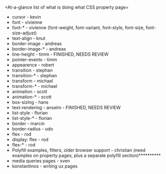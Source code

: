 =At-a-glance list of what is doing what CSS property page=

* cursor - kevin
* font - vivienne
* font-* - vivienne (font-weight, font-variant, font-style, font-size, font-size-adjust)
* text-align - knut
* border-image - andreas
* border-image-* - andreas
* line-height - timm -  FINISHED, NEEDS REVIEW
* pointer-events - timm
* appearence - robert
* transition - stephan
* transition-* - stephan
* transform - michael
* transform-* - michael
* animation - scott
* animation-* - scott
* box-sizing - hans
* text-rendering - anselm  - FINISHED, NEEDS REVIEW
* list-style - florian
* list-style-* - florian
* border - marcin
* border-radius - udo
* flex - rod
* display: flex - rod
* flex-* - rod
* Polyfill examples, filters, older browser support - christian (need examples on property pages, plus a separate polyfill section)**********
* media queries pages - sven 
* konstantinos - writing ux pages